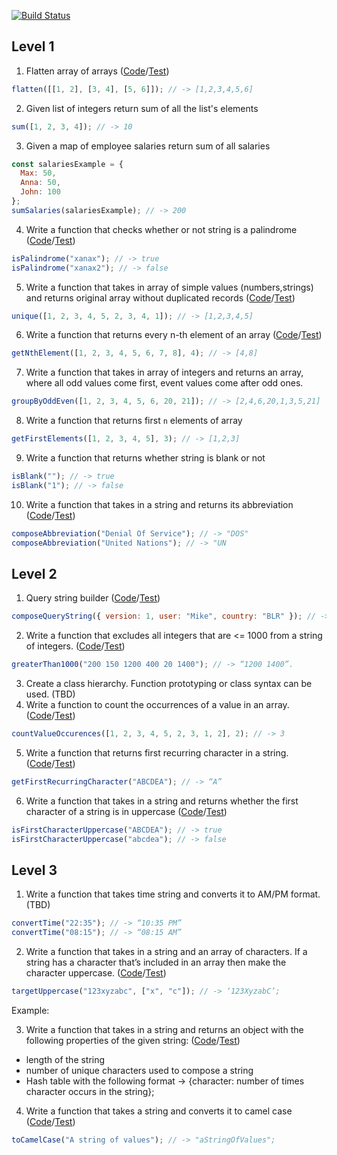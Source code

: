 [![Build Status](https://travis-ci.com/dzmchar/ts-ds-basics.svg?branch=master)](https://travis-ci.com/dzmchar/ts-ds-basics)

## Level 1

1. Flatten array of arrays ([Code](./src/lists/flatten.ts)/[Test](./tests/lists-flatten.spec.ts))

```javascript
flatten([[1, 2], [3, 4], [5, 6]]); // -> [1,2,3,4,5,6]
```

2. Given list of integers return sum of all the list's elements

```javascript
sum([1, 2, 3, 4]); // -> 10
```

3. Given a map of employee salaries return sum of all salaries

```javascript
const salariesExample = {
  Max: 50,
  Anna: 50,
  John: 100
};
sumSalaries(salariesExample); // -> 200
```

4. Write a function that checks whether or not string is a palindrome
   ([Code](./src/strings/is-palindrome.ts)/[Test](./tests/palindromes.spec.ts))

```javascript
isPalindrome("xanax"); // -> true
isPalindrome("xanax2"); // -> false
```

5. Write a function that takes in array of simple values (numbers,strings) and returns original array without duplicated records
   ([Code](./src/lists/unique.ts)/[Test](./tests/lists-uniqe.spec.ts))

```javascript
unique([1, 2, 3, 4, 5, 2, 3, 4, 1]); // -> [1,2,3,4,5]
```

6. Write a function that returns every n-th element of an array
   ([Code](./src/lists/n-th-element.ts)/[Test](./tests/n-th-element.spec.ts))

```javascript
getNthElement([1, 2, 3, 4, 5, 6, 7, 8], 4); // -> [4,8]
```

7. Write a function that takes in array of integers and returns an array, where all odd values come first, event values come after odd ones.

```javascript
groupByOddEven([1, 2, 3, 4, 5, 6, 20, 21]); // -> [2,4,6,20,1,3,5,21]
```

8. Write a function that returns first `n` elements of array

```javascript
getFirstElements([1, 2, 3, 4, 5], 3); // -> [1,2,3]
```

9. Write a function that returns whether string is blank or not

```javascript
isBlank(""); // -> true
isBlank("1"); // -> false
```

10. Write a function that takes in a string and returns its abbreviation
    ([Code](./src/strings/abbreviation-composer.ts)/[Test](./tests/abbreviation-composer.spec.ts))

```javascript
composeAbbreviation("Denial Of Service"); // -> "DOS"
composeAbbreviation("United Nations"); // -> "UN
```

## Level 2

1. Query string builder
   ([Code](./src/strings/query-string-composer.ts)/[Test](./tests/query-string.spec.ts))

```javascript
composeQueryString({ version: 1, user: "Mike", country: "BLR" }); // -> “?version=1&user=Mike&country=BLR”
```

2. Write a function that excludes all integers that are <= 1000 from a string of integers.
   ([Code](./src/strings/filter-by-digit-count.ts)/[Test](./tests/strings-filter-by-digit-count.spec.ts))

```javascript
greaterThan1000("200 150 1200 400 20 1400"); // -> “1200 1400”.
```

3. Create a class hierarchy. Function prototyping or class syntax can be used. (TBD)
4. Write a function to count the occurrences of a value in an array.
   ([Code](./src/lists/occurence.ts)/[Test](./tests/lists-occurence.spec.ts))

```javascript
countValueOccurences([1, 2, 3, 4, 5, 2, 3, 1, 2], 2); // -> 3
```

5. Write a function that returns first recurring character in a string.
   ([Code](./src/strings/query-string-composer.ts)/[Test](./tests/query-string.spec.ts))

```javascript
getFirstRecurringCharacter("ABCDEA"); // -> “A”
```

6. Write a function that takes in a string and returns whether the first character of a string is in uppercase
   ([Code](./src/strings/is-first-character-uppercase.ts)/[Test](./tests/strings-is-first-character-uppercase.spec.ts))

```javascript
isFirstCharacterUppercase("ABCDEA"); // -> true
isFirstCharacterUppercase("abcdea"); // -> false
```

## Level 3

1. Write a function that takes time string and converts it to AM/PM format. (TBD)

```javascript
convertTime("22:35"); // -> “10:35 PM”
convertTime("08:15"); // -> “08:15 AM”
```

2. Write a function that takes in a string and an array of characters. If a string has a character that’s included in an array then make the character uppercase.
   ([Code](./src/strings/to-uppercase.ts)/[Test](./tests/to-uppercase.spec.ts))

```javascript
targetUppercase("123xyzabc", ["x", "c"]); // -> ‘123XyzabC’;
```

Example:

3. Write a function that takes in a string and returns an object with the following properties of the given string:
   ([Code](./src/strings/heatmap.ts)/[Test](./tests/heatmap.spec.ts))

- length of the string
- number of unique characters used to compose a string
- Hash table with the following format -> {character: number of times character occurs in the string};

4. Write a function that takes a string and converts it to camel case
   ([Code](./src/strings/to-camel-case.ts)/[Test](./tests/strings-to-camel-case.spec.ts))

```javascript
toCamelCase("A string of values"); // -> "aStringOfValues";
```
